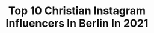 ---
title: Top 10 Christian Instagram Influencers In Berlin In 2021
description: >-
  Find top christian Instagram influencers in Berlin in 2021. Most popular hashtags: #berlin #selfie #sport.
platform: Instagram
hits: 65
text_top: Discover the best Instagram accounts on inBeat.
text_bottom: inBeat has 65 Instagram influencers like this in Berlin, Germany for you to connect with.
profiles:
  - username: "juliananepo"
    fullname: >-
      Juliana Nepomuceno
    bio: >-
      ⭐️JUJU⭐️ . αℓℓ ωє ทєє∂ is ℓσvє αท∂ a ραssρσrτ ❤️ . in Berlin/ Modelwerk📌
    location: "Germany"
    followers: 38034
    engagement: 292
    commentsToLikes: 0.055086
    id: ck5bx7oqen5xm0i115nwvx8gc
    verified: false
    hashtags: "#avoncare, #lan, #oleodeabacate, #bff"
  - username: "vanelynnofficial"
    fullname: >-
      Vanelynn™️
    bio: >-
      #veggie #metalcore #semicolonproject 🎥 TATORT: DEUTSCHLAND 🇫🇮Aikansa kutakin MANAGEMENT @agentur_publicpeople 🖤M♊️♓️ #12years
    location: "Germany"
    followers: 27154
    engagement: 295
    commentsToLikes: 0.481968
    id: ck5pzsswp2kym0i113a13w52b
    verified: false
    hashtags: "#infinitum, #gemeinsamgegencorona, #vorbilder, #ombre"
  - username: "vonguteneltern"
    fullname: >-
      Von guten Eltern
    bio: >-
      Hebammenwissen & Elterngedanken von Anja & Christian Gaca aus Berlin Eltern von drei Töchtern & einem Sohn #vonguteneltern & Neues auf dem Blog ⬇️
    location: "Germany"
    followers: 25218
    engagement: 270
    commentsToLikes: 0.090045
    id: ck5zkwmitkase0i142otqr8xu
    verified: false
    hashtags: "#geburt, #vonguteneltern, #hebamme, #wochenbett"
  - username: "annabelle_mandeng"
    fullname: >-
      ᴀɴɴᴀʙᴇʟʟᴇ ᴍᴀɴᴅᴇɴɢ
    bio: >-
      ᴀᴄᴛʀᴇss l ᴅᴜʙʙɪɴɢ ᴀᴄᴛʀᴇss l ᴘʀᴇsᴇɴᴛᴇʀ l ᴘᴀɪɴᴛᴇʀ l ᴡᴡᴡ.ᴀɴɴᴀʙᴇʟʟᴇᴍᴀɴᴅᴇɴɢ-ᴀʀᴛ.ᴄᴏᴍ @annabellemandeng_art SUPPORT TODAY’S WORLD GOLD DAY @wgd1511
    location: "Germany"
    followers: 31814
    engagement: 199
    commentsToLikes: 0.088897
    id: ck5hog1azphvi0i11hxsqbxq3
    verified: true
    hashtags: "#quarantined, #quarantinelife, #thankfulgratefulblessed, #actress"
  - username: "christianlindner"
    fullname: >-
      Christian Lindner
    bio: >-
      🤳Chef von @fdpbt und @fdp. 🎧 Podcast @spotify: 1 Thema, 2 Farben. 📲 christian.lindner@fdp.de 📍 Berlin
    location: "Germany"
    followers: 167359
    engagement: 152
    commentsToLikes: 0.036209
    id: ck0twafkcemez0i19ne6t0j6h
    verified: true
    hashtags: "#deutschland, #lockdown, #freiheit, #trump"
  - username: "hihadnet"
    fullname: >-
      Hadnet Tesfai
    bio: >-
      Cashmere and rap. she/her
    location: "Germany"
    followers: 28741
    engagement: 546
    commentsToLikes: 0.017489
    id: ck5hog25sphy00i11zw6vlru6
    verified: true
    hashtags: "#samesamebutdifferent, #verantwortungtragen, #niewiederleise, #siblinglove"
  - username: "marinajacb"
    fullname: >-
      M A R I N A ☀️ 25
    bio: >-
      📍Dortmund, GER 📚 Geography ⠀ 🏃🏽‍♀️ Running 🚴🏽‍♀️ Roadbike 2️⃣1️⃣ @berlinmarathon
    location: "Germany"
    followers: 5136
    engagement: 799
    commentsToLikes: 0.044138
    id: ck0vx3cagwxgy0i19s9p095w9
    verified: false
    hashtags: "#goodtimeswithgoodpeople, #bunert, #selfie, #happygirl"
  - username: "thestyleograph"
    fullname: >-
      The Styleograph
    bio: >-
      Street Style - Fashion - Photography 📷 Christian Vierig 🌍 traveling the world 📍 Berlin 👉 BOOKINGS: info@thestyleograph.com
    location: "Germany"
    followers: 437741
    engagement: 103
    commentsToLikes: 0.004916
    id: ck0tw6mg5e9160i19ofdeqq1i
    verified: false
    hashtags: "#womensfashion, #sonialyson, #fashionmoment, #pfw"
  - username: "ralph_morgenstern"
    fullname: >-
      Ralph Morgenstern
    bio: >-
      German Actor and Host #ralphmorgenstern
    location: "Germany"
    followers: 19384
    engagement: 332
    commentsToLikes: 0.194119
    id: ck5hp7046quzt0i11ur5ruk6i
    verified: false
    hashtags: "#ralphmorgenstern, #online, #lyrik, #actorslife"
  - username: "christiantorez"
    fullname: >-
      CHRISTIAN TOREZ MAKEUPARTIST
    bio: >-
      MAKEUPARTIST | PHOTOGRAPHER 📍 BERLIN & WORLDWIDE MANAGEMENT • jana.limbach@divimove.com TIKTOK - 260k+🌈
    location: "Germany"
    followers: 97598
    engagement: 1040
    commentsToLikes: 0.023603
    id: ckap02kf5ofot0i78zfx4i0y0
    verified: true
    hashtags: "#makeup, #makeuplook, #makeupartist, #beautyphotography"
---